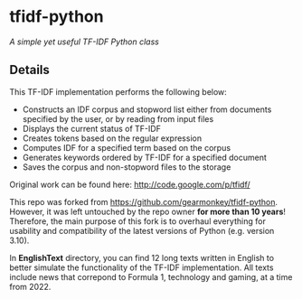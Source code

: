 # tfidf-python

_A simple yet useful TF-IDF Python class_

## Details

This TF-IDF implementation performs the following below:

* Constructs an IDF corpus and stopword list either from documents specified by the user, or by reading from input files
* Displays the current status of TF-IDF
* Creates tokens based on the regular expression
* Computes IDF for a specified term based on the corpus
* Generates keywords ordered by TF-IDF for a specified document
* Saves the corpus and non-stopword files to the storage

Original work can be found here: http://code.google.com/p/tfidf/

This repo was forked from https://github.com/gearmonkey/tfidf-python. However, it was left untouched by the repo owner **for more than 10 years**! Therefore, the main purpose of this fork is to overhaul everything for usability and compatibility of the latest versions of Python (e.g. version 3.10).

In **EnglishText** directory, you can find 12 long texts written in English to better simulate the functionality of the TF-IDF implementation. All texts include news that correpond to Formula 1, technology and gaming, at a time from 2022.
